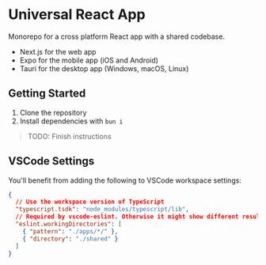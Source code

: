# Universal React App

Monorepo for a cross platform React app with a shared codebase.

- Next.js for the web app
- Expo for the mobile app (iOS and Android)
- Tauri for the desktop app (Windows, macOS, Linux)

## Getting Started

1. Clone the repository
2. Install dependencies with `bun i`

> TODO: Finish instructions

## VSCode Settings

You'll benefit from adding the following to VSCode workspace settings:

```json
{
  // Use the workspace version of TypeScript
  "typescript.tsdk": "node_modules/typescript/lib",
  // Required by vscode-eslint. Otherwise it might show different results than the CLI
  "eslint.workingDirectories": [
    { "pattern": "./apps/*/" },
    { "directory": "./shared" }
  ]
}
```
